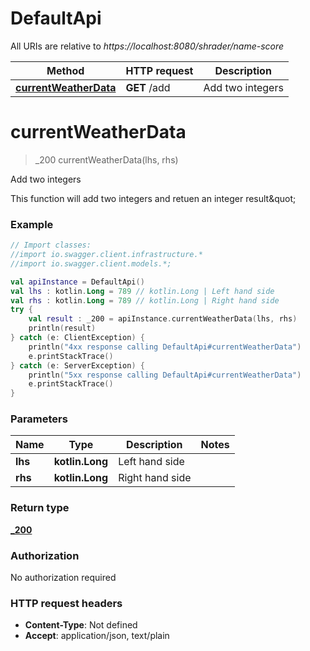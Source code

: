 # DefaultApi

All URIs are relative to *https://localhost:8080/shrader/name-score*

Method | HTTP request | Description
------------- | ------------- | -------------
[**currentWeatherData**](DefaultApi.md#currentWeatherData) | **GET** /add | Add two integers

<a name="currentWeatherData"></a>
# **currentWeatherData**
> _200 currentWeatherData(lhs, rhs)

Add two integers

This function will add two integers and retuen an integer result\&quot;

### Example
```kotlin
// Import classes:
//import io.swagger.client.infrastructure.*
//import io.swagger.client.models.*;

val apiInstance = DefaultApi()
val lhs : kotlin.Long = 789 // kotlin.Long | Left hand side
val rhs : kotlin.Long = 789 // kotlin.Long | Right hand side
try {
    val result : _200 = apiInstance.currentWeatherData(lhs, rhs)
    println(result)
} catch (e: ClientException) {
    println("4xx response calling DefaultApi#currentWeatherData")
    e.printStackTrace()
} catch (e: ServerException) {
    println("5xx response calling DefaultApi#currentWeatherData")
    e.printStackTrace()
}
```

### Parameters

Name | Type | Description  | Notes
------------- | ------------- | ------------- | -------------
 **lhs** | **kotlin.Long**| Left hand side |
 **rhs** | **kotlin.Long**| Right hand side |

### Return type

[**_200**](_200.md)

### Authorization

No authorization required

### HTTP request headers

 - **Content-Type**: Not defined
 - **Accept**: application/json, text/plain

